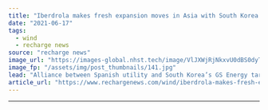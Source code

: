 ```yaml
---
title: "Iberdrola makes fresh expansion moves in Asia with South Korea wind and solar deal"
date: "2021-06-17"
tags: 
  - wind
  - recharge news
source: "recharge news"
image_url: "https://images-global.nhst.tech/image/VlJXWjRjNkxvU0dBS0dyTXVRaG1Za2tRMXNQRjBacUtGamkvcXVXeklRbz0=/nhst/binary/902818a38fa8a6766188964173aaeb78"
image_fp: "/assets/img/post_thumbnails/141.jpg"
lead: "Alliance between Spanish utility and South Korea’s GS Energy targeting offshore and onshore wind plays as well as PV"
article_url: "https://www.rechargenews.com/wind/iberdrola-makes-fresh-expansion-moves-in-asia-with-south-korea-wind-and-solar-deal/2-1-1026962"
---
```


---
